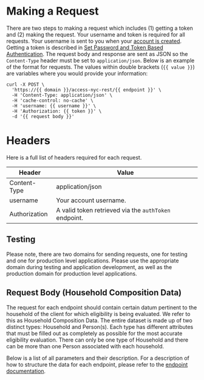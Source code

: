 # Making a Request

There are two steps to making a request which includes (1) getting a token and (2) making the request. Your username and token is required for all requests. Your username is sent to you when your [account is created](/request-account-form). Getting a token is described in [Set Password and Token Based Authentication](/set-password-and-token-based-on-authentication). The request body and response are sent as JSON so the `Content-Type` header must be set to `application/json`. Below is an example of the format for requests. The values within double brackets (`{{ value }}`) are variables where you would provide your information:

```
curl -X POST \
  'https://{{ domain }}/access-nyc-rest/{{ endpoint }}' \
  -H 'Content-Type: application/json' \
  -H 'cache-control: no-cache' \
  -H 'username: {{ username }}' \
  -H 'Authorization: {{ token }}' \
  -d '{{ request body }}'
```

# Headers

Here is a full list of headers required for each request.

| Header | Value |
|--------|-------|
| Content-Type | application/json |
| username     | Your account username.|
| Authorization|A valid token retrieved via the `authToken` endpoint.

## Testing

Please note, there are two domains for sending requests, one for testing and one for production level applications. Please use the appropriate domain during testing and application development, as well as the production domain for production level applications.

## Request Body (Household Composition Data)

The request for each endpoint should contain certain datum pertinent to the household of the client for which eligibility is being evaluated. We refer to this as Household Composition Data. The entire dataset is made up of two distinct types:  Household and Person(s). Each type has different attributes that must be filled out as completely as possible for the most accurate eligibility evaluation. There can only be one type of Household and there can be more than one Person associated with each household.

Below is a list of all parameters and their description. For a description of how to structure the data for each endpoint, please refer to the [endpoint documentation](/swagger).